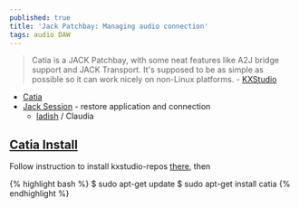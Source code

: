 ```yaml
---
published: true
title: 'Jack Patchbay: Managing audio connection'
tags: audio DAW
---
```

> Catia is a JACK Patchbay, with some neat features like A2J bridge support and JACK Transport.
It's supposed to be as simple as possible so it can work nicely on non-Linux platforms. - [KXStudio](https://kx.studio/Applications)

- [Catia](https://kx.studio/Applications:Catia)
- [Jack Session](https://wiki.linuxaudio.org/wiki/session_management) - restore application and connection
	- [ladish](https://wiki.linuxaudio.org/apps/all/ladish) / Claudia

## [Catia Install](https://kx.studio/Applications:Catia)
Follow instruction to install kxstudio-repos [there](https://kx.studio/Repositories), then

{% highlight bash %}
$ sudo apt-get update
$ sudo apt-get install catia
{% endhighlight %}
